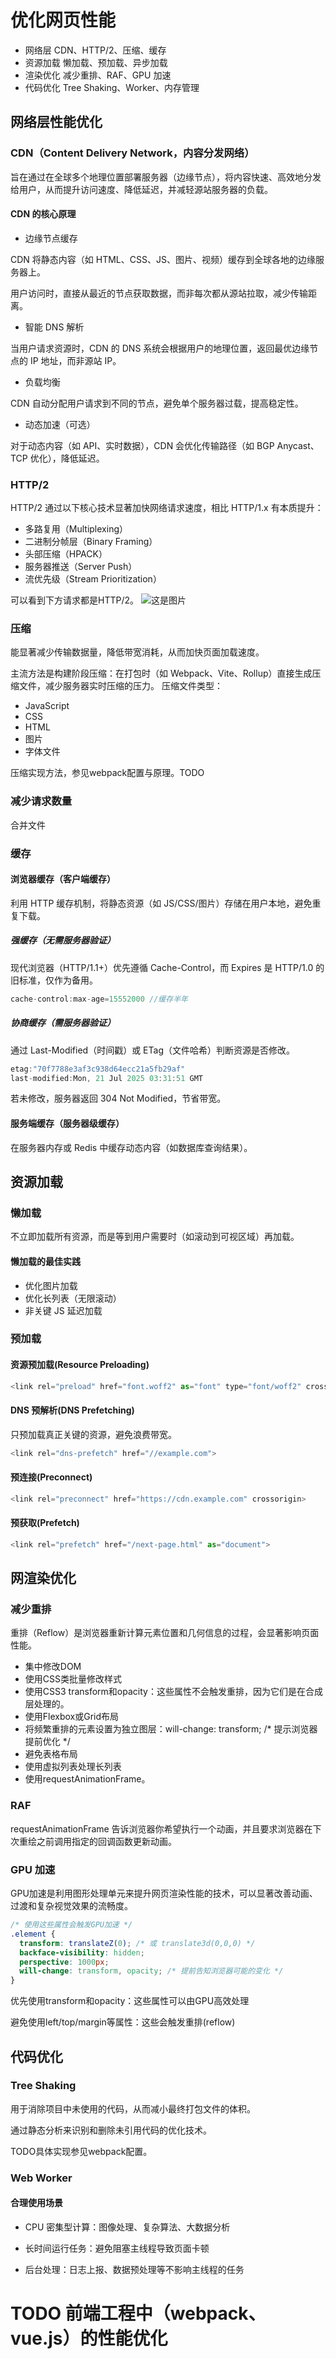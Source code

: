 # 优化网页性能
- 网络层	CDN、HTTP/2、压缩、缓存
- 资源加载	懒加载、预加载、异步加载
- 渲染优化	减少重排、RAF、GPU 加速
- 代码优化	Tree Shaking、Worker、内存管理

## 网络层性能优化

### CDN（Content Delivery Network，内容分发网络）
旨在通过在全球多个地理位置部署服务器（边缘节点），将内容快速、高效地分发给用户，从而提升访问速度、降低延迟，并减轻源站服务器的负载。

#### CDN 的核心原理
- 边缘节点缓存

CDN 将静态内容（如 HTML、CSS、JS、图片、视频）缓存到全球各地的边缘服务器上。

用户访问时，直接从最近的节点获取数据，而非每次都从源站拉取，减少传输距离。

- 智能 DNS 解析

当用户请求资源时，CDN 的 DNS 系统会根据用户的地理位置，返回最优边缘节点的 IP 地址，而非源站 IP。

- 负载均衡

CDN 自动分配用户请求到不同的节点，避免单个服务器过载，提高稳定性。

- 动态加速（可选）

对于动态内容（如 API、实时数据），CDN 会优化传输路径（如 BGP Anycast、TCP 优化），降低延迟。

### HTTP/2
HTTP/2 通过以下核心技术显著加快网络请求速度，相比 HTTP/1.x 有本质提升：
- 多路复用（Multiplexing）
- 二进制分帧层（Binary Framing）
- 头部压缩（HPACK）
- 服务器推送（Server Push）
- 流优先级（Stream Prioritization）

可以看到下方请求都是HTTP/2。
![这是图片](https://raw.githubusercontent.com/cala2cala/image-hosting/main/wechat_2025-08-14_101039_025.png "Magic Gardens")


### 压缩
能显著减少传输数据量，降低带宽消耗，从而加快页面加载速度。

主流方法是构建阶段压缩：在打包时（如 Webpack、Vite、Rollup）直接生成压缩文件，减少服务器实时压缩的压力。
压缩文件类型：
- JavaScript 
- CSS
- HTML
- 图片
- 字体文件

压缩实现方法，参见webpack配置与原理。TODO

### 减少请求数量
合并文件

### 缓存
#### 浏览器缓存（客户端缓存）
利用 HTTP 缓存机制，将静态资源（如 JS/CSS/图片）存储在用户本地，避免重复下载。
##### 强缓存（无需服务器验证）
现代浏览器（HTTP/1.1+）优先遵循 Cache-Control，而 Expires 是 HTTP/1.0 的旧标准，仅作为备用。

```javascript
cache-control:max-age=15552000 //缓存半年
```

##### 协商缓存（需服务器验证）
通过 Last-Modified（时间戳）或 ETag（文件哈希）判断资源是否修改。
```javascript
etag:"70f7788e3af3c938d64ecc21a5fb29af"
last-modified:Mon, 21 Jul 2025 03:31:51 GMT
```
若未修改，服务器返回 304 Not Modified，节省带宽。

#### 服务端缓存（服务器级缓存）
在服务器内存或 Redis 中缓存动态内容（如数据库查询结果）。

## 资源加载

### 懒加载
不立即加载所有资源，而是等到用户需要时（如滚动到可视区域）再加载。

#### 懒加载的最佳实践

- 优化图片加载
- 优化长列表（无限滚动）
-  非关键 JS 延迟加载


### 预加载
#### 资源预加载(Resource Preloading)
```javascript
<link rel="preload" href="font.woff2" as="font" type="font/woff2" crossorigin>
```

#### DNS 预解析(DNS Prefetching)
只预加载真正关键的资源，避免浪费带宽。

```javascript
<link rel="dns-prefetch" href="//example.com">
```
#### 预连接(Preconnect)
```javascript
<link rel="preconnect" href="https://cdn.example.com" crossorigin>
```
#### 预获取(Prefetch)
```javascript
<link rel="prefetch" href="/next-page.html" as="document">
```


## 网渲染优化

### 减少重排
重排（Reflow）是浏览器重新计算元素位置和几何信息的过程，会显著影响页面性能。

- 集中修改DOM
- 使用CSS类批量修改样式
- 使用CSS3 transform和opacity：这些属性不会触发重排，因为它们是在合成层处理的。
- 使用Flexbox或Grid布局
- 将频繁重排的元素设置为独立图层：will-change: transform; /* 提示浏览器提前优化 */
- 避免表格布局
- 使用虚拟列表处理长列表
- 使用requestAnimationFrame。

### RAF
requestAnimationFrame 告诉浏览器你希望执行一个动画，并且要求浏览器在下次重绘之前调用指定的回调函数更新动画。

### GPU 加速
GPU加速是利用图形处理单元来提升网页渲染性能的技术，可以显著改善动画、过渡和复杂视觉效果的流畅度。
```css
/* 使用这些属性会触发GPU加速 */
.element {
  transform: translateZ(0); /* 或 translate3d(0,0,0) */
  backface-visibility: hidden;
  perspective: 1000px;
  will-change: transform, opacity; /* 提前告知浏览器可能的变化 */
}
```
优先使用transform和opacity：这些属性可以由GPU高效处理

避免使用left/top/margin等属性：这些会触发重排(reflow)

## 代码优化

### Tree Shaking
用于消除项目中未使用的代码，从而减小最终打包文件的体积。

通过静态分析来识别和删除未引用代码的优化技术。

TODO具体实现参见webpack配置。

### Web Worker
#### 合理使用场景
- CPU 密集型计算：图像处理、复杂算法、大数据分析

- 长时间运行任务：避免阻塞主线程导致页面卡顿

- 后台处理：日志上报、数据预处理等不影响主线程的任务

# TODO 前端工程中（webpack、vue.js）的性能优化